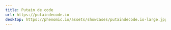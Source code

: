 ```yaml
---
title: Putain de code
url: https://putaindecode.io
desktop: https://phenomic.io/assets/showcases/putaindecode.io-large.jpg
---
```

